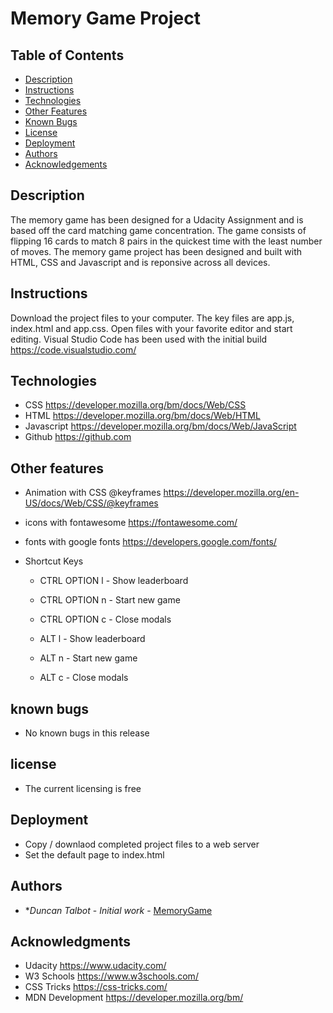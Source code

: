 # Memory Game Project

## Table of Contents

* [Description](#description)
* [Instructions](#instructions)
* [Technologies](#technologies)
* [Other Features](#otherfeatures)
* [Known Bugs](#knownbugs)
* [License](#license)
* [Deployment](#deployment)
* [Authors](#authors)
* [Acknowledgements](#acknowledgements)

## Description

The memory game has been designed for a Udacity Assignment and is based off the card matching game concentration. The game consists of flipping 16 cards to match 8 pairs in the quickest time with the least number of moves. The memory game project has been designed and built with HTML, CSS and Javascript and is reponsive across all devices. 

## Instructions

Download the project files to your computer.  The key files are app.js, index.html and app.css. 
Open files with your favorite editor and start editing.  Visual Studio Code has been used with the initial build https://code.visualstudio.com/ 

## Technologies

* CSS https://developer.mozilla.org/bm/docs/Web/CSS
* HTML https://developer.mozilla.org/bm/docs/Web/HTML
* Javascript https://developer.mozilla.org/bm/docs/Web/JavaScript
* Github https://github.com

## Other features

* Animation with CSS @keyframes https://developer.mozilla.org/en-US/docs/Web/CSS/@keyframes 
* icons with fontawesome https://fontawesome.com/
* fonts with google fonts https://developers.google.com/fonts/

* Shortcut Keys
    - CTRL OPTION l - Show leaderboard
    - CTRL OPTION n - Start new game
    - CTRL OPTION c - Close modals

    - ALT l - Show leaderboard
    - ALT n - Start new game
    - ALT c - Close modals

## known bugs

* No known bugs in this release

## license

* The current licensing is free

## Deployment

* Copy / downlaod completed project files to a web server 
* Set the default page to index.html

## Authors

* **Duncan Talbot* - *Initial work* - [MemoryGame](https://github.com/talbstools/memorygame)

## Acknowledgments

* Udacity https://www.udacity.com/
* W3 Schools https://www.w3schools.com/
* CSS Tricks https://css-tricks.com/
* MDN Development  https://developer.mozilla.org/bm/






